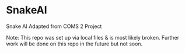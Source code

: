 # SnakeAI
Snake AI Adapted from COMS 2 Project

Note: This repo was set up via local files & is most likely broken. Further work will be done on this repo in the future but not soon.
